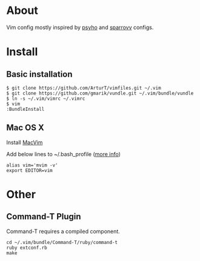# About

Vim config mostly inspired by [psyho](https://github.com/psyho) and [sparrovv](https://github.com/sparrovv) configs.


# Install

## Basic installation

	$ git clone https://github.com/ArturT/vimfiles.git ~/.vim
	$ git clone https://github.com/gmarik/vundle.git ~/.vim/bundle/vundle
	$ ln -s ~/.vim/vimrc ~/.vimrc
	$ vim
	:BundleInstall

## Mac OS X

Install [MacVim](http://code.google.com/p/macvim/)

Add below lines to ~/.bash_profile ([more info](http://apple.stackexchange.com/questions/14299/replaced-usr-bin-vim-now-i-get-error-messages/14317#14317))

	alias vim='mvim -v'
	export EDITOR=vim


# Other

## Command-T Plugin
Command-T requires a compiled component.

	cd ~/.vim/bundle/Command-T/ruby/command-t
	ruby extconf.rb
	make

